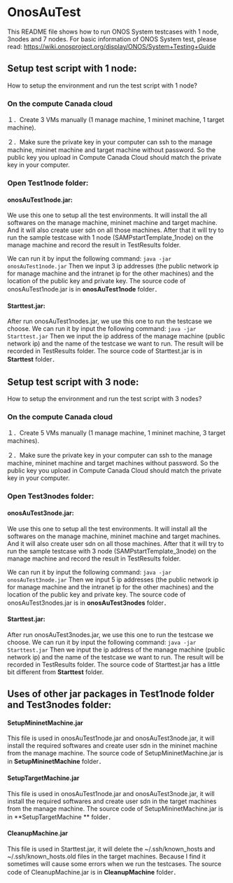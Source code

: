 # OnosAuTest

This README file shows how to run ONOS System testcases with 1 node, 3nodes and 7 nodes.
For basic information of ONOS System test, please read:
https://wiki.onosproject.org/display/ONOS/System+Testing+Guide

## Setup test script with 1 node:
How to setup the environment and run the test script with 1 node?

### On the compute Canada cloud
１．Create 3 VMs manually (1 manage machine, 1 mininet machine, 1 target machine).

２．Make sure the private key in your computer can ssh to the manage machine, mininet machine and target machine without password. So the public key you upload in Compute Canada Cloud should match the private key in your computer.

### Open Test1node folder:
#### onosAuTest1node.jar: 
We use this one to setup all the test environments. It will install the all softwares on the manage machine, mininet machine and target machine. And it will also create user sdn on all those machines. After that it will try to run the sample testcase with 1 node (SAMPstartTemplate_1node) on the manage machine and record  the result in TestResults folder. 

We can run it by input the following command:
`java -jar onosAuTest1node.jar`
Then we input 3 ip addresses (the public network ip for manage machine and the intranet ip for the other machines) and the location of the public key and private key.
The source code of onosAuTest1node.jar is in **onosAuTest1node** folder．

#### Starttest.jar: 
After run onosAuTest1nodes.jar, we use this one to run the testcase we choose.
We can run it by input the following command: 
`java -jar Starttest.jar`
Then we input the ip address of the manage machine (public network ip) and the name of the testcase we want to run. The result will be recorded in TestResults folder.
The source code of Starttest.jar is in **Starttest** folder．

## Setup test script with 3 node:
How to setup the environment and run the test script with 3 nodes?

### On the compute Canada cloud
１．Create 5 VMs manually (1 manage machine, 1 mininet machine, 3 target machines).

２．Make sure the private key in your computer can ssh to the manage machine, mininet machine and target machines without password. So the public key you upload in Compute Canada Cloud should match the private key in your computer.

### Open Test3nodes folder:
#### onosAuTest3node.jar: 
We use this one to setup all the test environments. It will install all the softwares on the manage machine, mininet machine and target machines. And it will also create user sdn on all those machines. After that it will try to run the sample testcase with 3 node (SAMPstartTemplate_3node) on the manage machine and record  the result in TestResults folder. 

We can run it by input the following command:
`java -jar onosAuTest3node.jar`
Then we input 5 ip addresses (the public network ip for manage machine and the intranet ip for the other machines) and the location of the public key and private key.
The source code of onosAuTest3nodes.jar is in **onosAuTest3nodes** folder．

#### Starttest.jar: 
After run onosAuTest3nodes.jar, we use this one to run the testcase we choose.
We can run it by input the following command: 
`java -jar Starttest.jar`
Then we input the ip address of the manage machine (public network ip) and the name of the testcase we want to run. The result will be recorded in TestResults folder.
The source code of Starttest.jar has a little bit different from **Starttest** folder.

## Uses of other jar packages in Test1node folder and Test3nodes folder:
#### SetupMininetMachine.jar
This file is used in onosAuTest1node.jar and onosAuTest3node.jar, it will install the required softwares and create user sdn in the mininet machine from the manage machine. The source code of SetupMininetMachine.jar is in **SetupMininetMachine** folder．

#### SetupTargetMachine.jar
This file is used in onosAuTest1node.jar and onosAuTest3node.jar, it will install the required softwares and create user sdn in the target machines from the manage machine. The source code of SetupMininetMachine.jar is in **SetupTargetMachine ** folder．

#### CleanupMachine.jar
This file is used in Starttest.jar, it will delete the ~/.ssh/known_hosts and ~/.ssh/known_hosts.old files in the target machines. Because I find it sometimes will cause some errors when we run the testcases. The source code of CleanupMachine.jar is in **CleanupMachine** folder．

